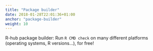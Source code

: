 ```yaml
---
title: "Package builder"
date: 2018-01-28T22:01:36+01:00
anchor: "package-builder"
weight: 10
---
```


R-hub package builder: Run `R CMD check` on many different platforms (operating systems, R versions...), for free!
